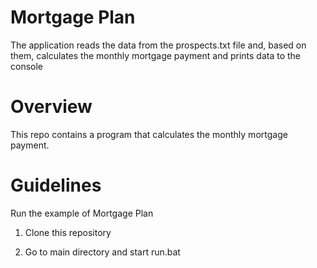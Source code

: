 # Mortgage Plan
The application reads the data from the prospects.txt file and, based on them, calculates the monthly mortgage payment and prints data to the console

# Overview
This repo contains a program that calculates the monthly mortgage payment.

# Guidelines

Run the example of Mortgage Plan

1. Clone this repository

2. Go to main directory and start run.bat
